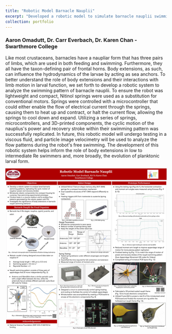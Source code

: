 ```yaml
---
title: "Robotic Model Barnacle Nauplii"
excerpt: "Developed a robotic model to simulate barnacle nauplii swimming techniques, utilizing nitinol springs and microcontrollers. Created a compact design with 3D-printed components and a custom PCB.<br/><img src='/images/NaupliiModel.png' width='300' height='500'>" 
collection: portfolio
---
```


### Aaron Omadutt, Dr. Carr Everbach, Dr. Karen Chan - Swarthmore College

Like most crustaceans, barnacles have a naupliar form that has three pairs of limbs, which are used in both feeding and swimming. Furthermore, they all have the taxon-defining pair of frontal horns. Body extensions, as such, can influence the hydrodynamics of the larvae by acting as sea anchors. To better understand the role of body extensions and their interactions with limb motion in larval function, we set forth to develop a robotic system to analyze the swimming pattern of barnacle nauplii. To ensure the robot was lightweight and compact, Nitinol springs were used as a substitution for conventional motors. Springs were controlled with a microcontroller that could either enable the flow of electrical current through the springs, causing them to heat up and contract, or halt the current flow, allowing the springs to cool down and expand. Utilizing a series of springs, microcontrollers, and 3D-printed components, the cyclic motion of the nauplius's power and recovery stroke within their swimming pattern was successfully replicated. In future, this robotic model will undergo testing in a viscous fluid, and particle image velocimetry will be used to analyze the flow patterns during the robot's free swimming. The development of this robotic system helps inform the role of body extensions in low to intermediate Re swimmers and, more broadly, the evolution of planktonic larval form.

<img src='/images/Robotic Model Barnacle Nauplii Poster.jpg'>
